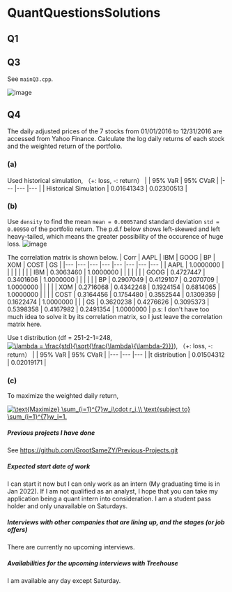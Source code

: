 # QuantQuestionsSolutions
## Q1

## Q3
See ```mainQ3.cpp```.

![image](https://user-images.githubusercontent.com/89716697/131442265-848eed66-2a67-4b16-8aad-53a85be8a85a.png)

## Q4
The daily adjusted prices of the 7 stocks from 01/01/2016 to 12/31/2016 are accessed from Yahoo Finance. Calculate the log daily returns of each stock and the weighted return of the portfolio.
### (a)
Used historical simulation, （+: loss, -: return）
|  	| 95% VaR 	| 95% CVaR 	|
|---	|---	|---	|
| Historical Simulation 	| 0.01641343 	| 0.02300513 	|

### (b)
Use ```density``` to find the mean ```mean = 0.00057```and standard deviation ```std = 0.00950``` of the portfolio return.
The p.d.f below shows left-skewed and left heavy-tailed, which means the greater possibility of the occurence of huge loss.
![image](https://user-images.githubusercontent.com/89716697/131369628-41bf533a-82a9-41e2-b73d-030e44c6a470.png)

The correlation matrix is shown below.
| Corr 	| AAPL 	| IBM 	| GOOG 	| BP 	| XOM 	| COST 	| GS 	|
|---	|---	|---	|---	|---	|---	|---	|---	|
| AAPL 	| 1.0000000 	|  	|  	|  	|  	|  	|  	|
| IBM 	| 0.3063460  	| 1.0000000 	|  	|  	|  	|  	|  	|
| GOOG 	| 0.4727447  	| 0.3401606  	| 1.0000000 	|  	|  	|  	|  	|
| BP 	| 0.2907049  	| 0.4129107  	| 0.2070709  	| 1.0000000 	|  	|  	|  	|
| XOM 	| 0.2716068  	| 0.4342248  	| 0.1924154  	| 0.6814065  	| 1.0000000 	|  	|  	|
| COST 	| 0.3164456 	| 0.1754480 	| 0.3552544 	| 0.1309359 	| 0.1622474 	| 1.0000000 	|  	|
| GS 	| 0.3620238 	| 0.4276626 	| 0.3095373 	| 0.5398358 	| 0.4167982 	| 0.2491354 	| 1.0000000 	|
p.s: I don't have too much idea to solve it by its correlation matrix, so I just leave the correlation matrix here.

Use t distribution (df = 251-2-1=248,<a href="https://www.codecogs.com/eqnedit.php?latex=\lambda&space;=&space;\frac{std}{\sqrt{\frac{\lambda}{\lambda-2}}}" target="_blank"><img src="https://latex.codecogs.com/gif.latex?\lambda&space;=&space;\frac{std}{\sqrt{\frac{\lambda}{\lambda-2}}}" title="\lambda = \frac{std}{\sqrt{\frac{\lambda}{\lambda-2}}}" /></a>), （+: loss, -: return）
|  	| 95% VaR 	| 95% CVaR 	|
|---	|---	|---	|
|t distribution	| 0.01504312 	| 0.02019171 	|

### (c)
To maximize the weighted daily return,

<a href="https://www.codecogs.com/eqnedit.php?latex=\text{Maximize}&space;\sum_{i=1}^{7}w_i\cdot&space;r_i,\\&space;\text{subject&space;to}&space;\sum_{i=1}^{7}w_i=1." target="_blank"><img src="https://latex.codecogs.com/gif.latex?\text{Maximize}&space;\sum_{i=1}^{7}w_i\cdot&space;r_i,\\&space;\text{subject&space;to}&space;\sum_{i=1}^{7}w_i=1." title="\text{Maximize} \sum_{i=1}^{7}w_i\cdot r_i,\\ \text{subject to} \sum_{i=1}^{7}w_i=1." /></a>
##### Previous projects I have done
See https://github.com/GrootSameZY/Previous-Projects.git 
##### Expected start date of work
I can start it now but I can only work as an intern (My graduating time is in Jan 2022). If I am not qualified as an analyst, I hope that you can take my application being a quant intern into consideration. I am a student pass holder and only unavailable on Saturdays.
##### Interviews with other companies that are lining up, and the stages (or job offers)
There are currently no upcoming interviews.
##### Availabilities for the upcoming interviews with Treehouse
I am available any day except Saturday.

